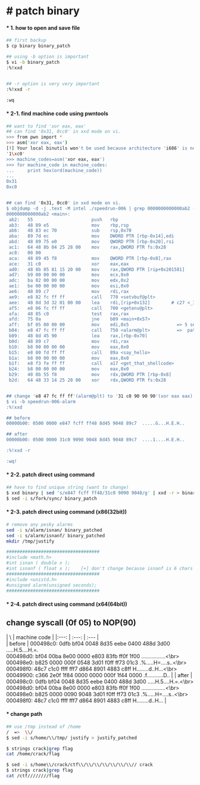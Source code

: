 # &#35; patch binary

#### &#42; 1. how to open and save file
```bash
## first backup
$ cp binary binary_patch

## using -b option is important
$ vi -b binary_patch
:%!xxd


## -r option is very very important
:%!xxd -r

:wq

```


#### &#42; 2-1. find machine code using pwntools 
```bash
## want to find 'xor eax, eax'
## can find '0x31, 0cc0' in xxd mode on vi.
>>> from pwn import *
>>> asm('xor eax, eax')
[!] Your local binutils won't be used because architecture 'i686' is not supported.
'1\xc0'
>>> machine_codes=asm('xor eax, eax')
>>> for machine_code in machine_codes:
...     print hex(ord(machine_code))
...
0x31
0xc0


## can find '0x31, 0cc0' in xxd mode on vi.
$ objdump -d -j .text -M intel ./speedrun-006 | grep 0000000000000ab2 -A30
0000000000000ab2 <main>:
 ab2:	55                   	push   rbp
 ab3:	48 89 e5             	mov    rbp,rsp
 ab6:	48 83 ec 70          	sub    rsp,0x70
 aba:	89 7d ec             	mov    DWORD PTR [rbp-0x14],edi
 abd:	48 89 75 e0          	mov    QWORD PTR [rbp-0x20],rsi
 ac1:	64 48 8b 04 25 28 00 	mov    rax,QWORD PTR fs:0x28
 ac8:	00 00
 aca:	48 89 45 f8          	mov    QWORD PTR [rbp-0x8],rax
 ace:	31 c0                	xor    eax,eax
 ad0:	48 8b 05 81 15 20 00 	mov    rax,QWORD PTR [rip+0x201581]        # 202058 <stdout@@GLIBC_2.2.5>
 ad7:	b9 00 00 00 00       	mov    ecx,0x0
 adc:	ba 02 00 00 00       	mov    edx,0x2
 ae1:	be 00 00 00 00       	mov    esi,0x0
 ae6:	48 89 c7             	mov    rdi,rax
 ae9:	e8 82 fc ff ff       	call   770 <setvbuf@plt>
 aee:	48 8d 3d 32 01 00 00 	lea    rdi,[rip+0x132]        # c27 <_IO_stdin_used+0x67>
 af5:	e8 06 fc ff ff       	call   700 <getenv@plt>
 afa:	48 85 c0             	test   rax,rax
 afd:	75 0a                	jne    b09 <main+0x57>
 aff:	bf 05 00 00 00       	mov    edi,0x5                  => 5 seconds
 b04:	e8 47 fc ff ff       	call   750 <alarm@plt>          =>  patch this point
 b09:	48 8d 45 90          	lea    rax,[rbp-0x70]
 b0d:	48 89 c7             	mov    rdi,rax
 b10:	b8 00 00 00 00       	mov    eax,0x0
 b15:	e8 80 fd ff ff       	call   89a <say_hello>
 b1a:	b8 00 00 00 00       	mov    eax,0x0
 b1f:	e8 f3 fe ff ff       	call   a17 <get_that_shellcode>
 b24:	b8 00 00 00 00       	mov    eax,0x0
 b29:	48 8b 55 f8          	mov    rdx,QWORD PTR [rbp-0x8]
 b2d:	64 48 33 14 25 28 00 	xor    rdx,QWORD PTR fs:0x28


## change 'e8 47 fc ff ff'(alarm@plt) to '31 c0 90 90 90'(xor eax eax)
$ vi -b speedrun-006-alarm
:%!xxd

## before
00000b00: 0500 0000 e847 fcff ff48 8d45 9048 89c7  .....G...H.E.H..

## after
00000b00: 0500 0000 31c0 9090 9048 8d45 9048 89c7  ....1....H.E.H..

:%!xxd -r

:wq!

```


#### &#42; 2-2. patch direct using command
```bash
## have to find unique string (want to change)
$ xxd binary | sed 's/e847 fcff ff48/31c0 9090 9048/g' | xxd -r > binary_patch
$ sed -i s/fork/sync/ binary_patch

```


#### &#42; 2-3. patch direct using command (x86(32bit))
```bash
# remove any pesky alarms
sed -i s/alarm/isnan/ binary_patched
sed -i s/alarm/isnanf/ binary_patched
mkdir /tmp/justify

###################################
#include <math.h>
#int isnan ( double x );
#int isnanf ( float x );    [+] don't change because isnanf is 6 chars but alarm is 5 char
###################################
#include <unistd.h>
#unsigned alarm(unsigned seconds);
###################################

```


#### &#42; 2-4. patch direct using command (x64(64bit))
## change syscall (0f 05) to NOP(90)
|  \   | machine code   |
|:---: | :---: | :--- |  
| before | 000498c0: 0dfb bf04 0048 8d35 eebe 0400 488d 3d00  .....H.5....H.=.<br>
000498d0: bf04 00ba 8e00 0000 e803 83fb ff0f 1f00  ................<\br>
000498e0: b825 0000 000f 0548 3d01 f0ff ff73 01c3  .%.....H=....s..<\br>
000498f0: 48c7 c1c0 ffff fff7 d864 8901 4883 c8ff  H........d..H...<\br>
00049900: c366 2e0f 1f84 0000 0000 000f 1f44 0000  .f...........D.. |
| after | 000498c0: 0dfb bf04 0048 8d35 eebe 0400 488d 3d00  .....H.5....H.=.<\br>
000498d0: bf04 00ba 8e00 0000 e803 83fb ff0f 1f00  ................<\br>
000498e0: b825 0000 0090 9048 3d01 f0ff ff73 01c3  .%.....H=....s..<\br>
000498f0: 48c7 c1c0 ffff fff7 d864 8901 4883 c8ff  H........d..H... |




#### &#42; change path
```bash
## use /tmp instead of /home
/  =>  \\/
$ sed -i s/home/\\/tmp/ justify > justify_patched

$ strings crack|grep flag
cat /home/crack/flag

$ sed -i s/home\\/crack/ctf\\/\\/\\/\\/\\/\\/\\// crack
$ strings crack|grep flag
cat /ctf////////flag

```

